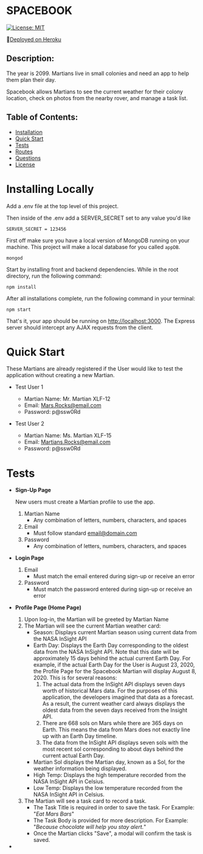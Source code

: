 # SPACEBOOK
[![License: MIT](https://img.shields.io/badge/License-MIT-yellow.svg)](https://opensource.org/licenses/MIT)

🚀[Deployed on Heroku](https://spacebook-mars.herokuapp.com/)

## Description:  
 The year is 2099. Martians live in small colonies and need an app to help them plan their day. 
 
 Spacebook allows Martians to see the current weather for their colony location, check on photos from the nearby rover, and manage a task list. 

    
## Table of Contents:
* [Installation](#installing-locally)
* [Quick Start](#quick-start)
* [Tests](#tests)
* [Routes](/routes.md)
* [Questions](#questions)
* [License](#license-info)

# Installing Locally

Add a .env file at the top level of this project.

Then inside of the .env add a SERVER_SECRET set to any value you'd like

```
SERVER_SECRET = 123456
```

First off make sure you have a local version of MongoDB running on your machine. This project will make a local database for you called `appDB`.

```
mongod
```

Start by installing front and backend dependencies. While in the root directory, run the following command:

```
npm install
```

After all installations complete, run the following command in your terminal:

```
npm start
```

That's it, your app should be running on <http://localhost:3000>. The Express server should intercept any AJAX requests from the client.

# Quick Start
These Martians are already registered if the User would like to test the application without creating a new Martian. 

* Test User 1

    * Martian Name: Mr. Martian XLF-12
    * Email: Mars.Rocks@email.com
    * Password: p@ssw0Rd

* Test User 2

    * Martian Name: Ms. Martian XLF-15
    * Email: Martians.Rocks@email.com
    * Password: p@ssw0Rd

# Tests
* **Sign-Up Page** 

    New users must create a Martian profile to use the app. 
    1. Martian Name
        * Any combination of letters, numbers, characters, and spaces
    2. Email 
        * Must follow standard email@domain.com
    3. Password 
        * Any combination of letters, numbers, characters, and spaces
* **Login Page**
    1. Email 
        * Must match the email entered during sign-up or receive an error
    2. Password
        * Must match the password entered during sign-up or receive an error
* **Profile Page (Home Page)**
    1. Upon log-in, the Martian will be greeted by Martian Name
    2. The Martian will see the current Martian weather card:
        * Season: Displays current Martian season using current data from the NASA InSight API
        * Earth Day: Displays the Earth Day corresponding to the oldest data from the NASA InSight API. Note that this date will be approximately 15 days behind the actual current Earth Day. For example, if the actual Earth Day for the User is August 23, 2020, the Profile Page for the Spacebook Martian will display August 8, 2020. This is for several reasons:
            1. The actual data from the InSight API displays seven days worth of historical Mars data. For the purposes of this application, the developers imagined that data as a forecast. As a result, the current weather card always displays the oldest data from the seven days received from the Insight API. 
            2. There are 668 sols on Mars while there are 365 days on Earth. This means the data from Mars does not exactly line up with an Earth Day timeline. 
            3. The data from the InSight API displays seven sols with the most recent sol corresponding to about  days behind the current actual Earth Day. 
        * Martian Sol displays the Martian day, known as a Sol, for the weather information being displayed. 
        * High Temp: Displays the high temperature recorded from the NASA InSight API in Celsius. 
        * Low Temp: Displays the low temperature recorded from the NASA InSight API in Celsius. 
    3. The Martian will see a task card to record a task. 
        * The Task Title is required in order to save the task. For Example: "*Eat Mars Bars*"
        * The Task Body is provided for more description. For Example: "*Because chocolate will help you stay alert.*"
        * Once the Martian clicks "Save", a modal will confirm the task is saved.
* 